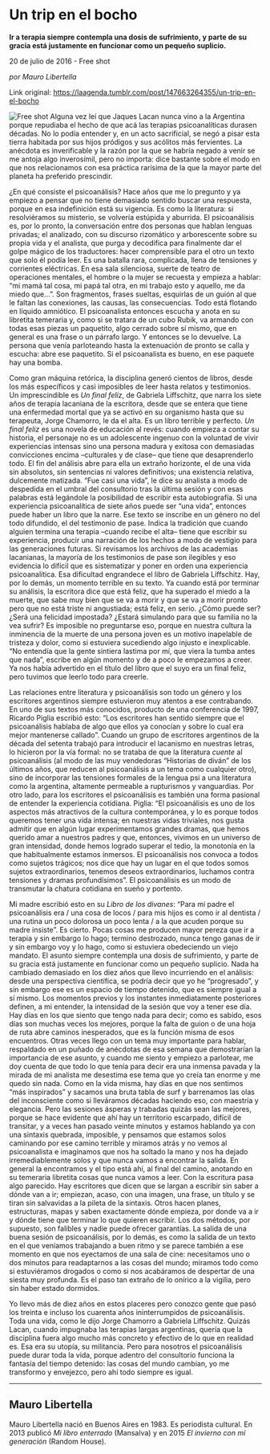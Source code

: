 # Un trip en el bocho

**Ir a terapia siempre
contempla una dosis de sufrimiento, y parte de su gracia está
justamente en funcionar como un pequeño suplicio.**

20 de julio de 2016 - Free shot

_por Mauro Libertella_

Link original: https://laagenda.tumblr.com/post/147663264355/un-trip-en-el-bocho

![Free shot](https://64.media.tumblr.com/a53e0e69525779d6517b575a0e306c5c/tumblr_inline_pk0wedY99m1t6q87u_500.jpg)
 Alguna vez leí que Jaques Lacan nunca
vino a la Argentina porque repudiaba el hecho de que acá las
terapias psicoanalíticas durasen décadas. No lo podía entender y,
en un acto sacrificial, se negó a pisar esta tierra habitada por sus
hijos pródigos y sus acólitos más fervientes. La anécdota es
inverificable y la razón por la que se habría negado a venir se me
antoja algo inverosímil, pero no importa: dice bastante sobre el
modo en que nos relacionamos con esa práctica rarísima de la que la
mayor parte del planeta ha preferido prescindir.


 ¿En qué consiste el psicoanálisis?
Hace años que me lo pregunto y ya empiezo a pensar que no tiene
demasiado sentido buscar una respuesta, porque en esa indefinición
está su vigencia. Es como la literatura: si resolviéramos su
misterio, se volvería estúpida y aburrida. El psicoanálisis es,
por lo pronto, la conversación entre dos personas que hablan lenguas
privadas; el analizado, con su discurso rizomático y arborescente
sobre su propia vida y el analista, que purga y decodifica para
finalmente dar el golpe mágico de los traductores: hacer
comprensible para el otro un texto que solo él podía leer. Es una
batalla rara, complicada, llena de tensiones y corrientes eléctricas.
En esa sala silenciosa, suerte de teatro de operaciones mentales, el
hombre o la mujer se recuesta y empieza a hablar: “mi mamá tal
cosa, mi papá tal otra, en mi trabajo esto y aquello, me da miedo
que…”. Son fragmentos, frases sueltas, esquirlas de un guión al
que le faltan las conexiones, las causas, las consecuencias. Todo
está flotando en líquido amniótico. El psicoanalista entonces
escucha y anota en su libretita temeraria y, como si se tratara de un
cubo Rubik, va armando con todas esas piezas un paquetito, algo
cerrado sobre sí mismo, que en general es una frase o un párrafo
largo. Y entonces se lo devuelve. La persona que venía parloteando
hasta la extenuación de pronto se calla y escucha: abre ese
paquetito. Si el psicoanalista es bueno, en ese paquete hay una
bomba.


 Como gran máquina retórica, la
disciplina generó cientos de libros, desde los más específicos y
casi imposibles de leer hasta relatos y testimonios. Un
imprescindible es *Un final
feliz*, de Gabriela Liffschitz,
que narra los siete años de terapia lacaniana de la escritora, desde
que se entera que tiene una enfermedad mortal que ya se activó en su
organismo hasta que su terapeuta, Jorge Chamorro, le da el alta. Es
un libro terrible y perfecto. *Un
final feliz* es una novela de
educación al revés: cuando empieza a contar su historia, el
personaje no es un adolescente ingenuo con la voluntad de vivir
experiencias intensas sino una persona madura y exitosa con
demasiadas convicciones encima –culturales y de clase– que tiene
que desaprenderlo todo. El fin del análisis abre para ella un
extraño horizonte, el de una vida sin absolutos, sin sentencias ni
valores definitivos; una existencia relativa, dulcemente matizada.
“Fue casi una vida”, le dice su analista a modo de despedida en
el umbral del consultorio tras la última sesión y con esas palabras
está legándole la posibilidad de escribir esta autobiografía. Si
una experiencia psicoanalítica de siete años puede ser “una
vida”, entonces puede haber un libro que la narre. Ese texto se
inscribe en un género no del todo difundido, el del testimonio de
pase. Indica la tradición que cuando alguien termina una terapia
–cuando recibe el alta– tiene que escribir su experiencia,
producir una narración de los hechos a modo de vestigio para las
generaciones futuras. Si revisamos los archivos de las academias
lacanianas, la mayoría de los testimonios de pase son ilegibles y
eso evidencia lo difícil que es sistematizar y poner en orden una
experiencia psicoanalítica. Esa dificultad engrandece el libro de
Gabriela Liffschitz. Hay, por lo demás, un momento terrible en su
texto. Ya cuando está por terminar su análisis, la escritora dice
que está feliz, que ha superado el miedo a la muerte, que sabe muy
bien que se va a morir y que se va a morir pronto pero que no está
triste ni angustiada; está feliz, en serio. ¿Cómo puede ser? ¿Será
una felicidad impostada? ¿Estará simulando para que su familia no
la vea sufrir? Es imposible no preguntarse eso, porque en nuestra
cultura la inminencia de la muerte de una persona joven es un motivo
inapelable de tristeza y dolor, como si estuviera sucediendo algo
injusto e inexplicable. “No entendía que la gente sintiera lastima
por mí, que viera la tumba antes que nada”, escribe en algún
momento y de a poco le empezamos a creer. Ya nos había advertido en
el título del libro que el suyo era un final feliz, pero tuvimos que
leerlo todo para creerle.


 Las relaciones entre literatura y
psicoanálisis son todo un género y los escritores argentinos
siempre estuvieron muy atentos a ese contrabando. En uno de sus
textos más conocidos, producto de una conferencia de 1997, Ricardo
Piglia escribió esto: “Los escritores han sentido siempre que el
psicoanálisis hablaba de algo que ellos ya conocían y sobre lo cual
era mejor mantenerse callado”. Cuando un grupo de escritores
argentinos de la década del setenta trabajó para introducir el
lacanismo en nuestras letras, lo hicieron por la vía formal: no se
trataba de que la literatura *cuente*
al psicoanálisis (al modo de las muy vendedoras “Historias de
diván” de los últimos años, que reducen al psicoanálisis a un
tema como cualquier otro), sino de incorporar las tensiones formales
de la lengua psi a una literatura como la argentina, altamente
permeable a rupturismos y vanguardias. Por otro lado, para los
escritores el psicoanálisis es también una forma pasional de
entender la experiencia cotidiana. Piglia: “El psicoanálisis es
uno de los aspectos más atractivos de la cultura contemporánea, y
lo es porque todos queremos tener una vida intensa; en nuestras vidas
triviales, nos gusta admitir que en algún lugar experimentamos
grandes dramas, que hemos querido amar a nuestros padres y que,
entonces, vivimos en un universo de gran intensidad, donde hemos
logrado superar el tedio, la monotonía en la que habitualmente
estamos inmersos. El psicoanálisis nos convoca a todos como sujetos
trágicos; nos dice que hay un lugar en el que todos somos sujetos
extraordinarios, tenemos deseos extraordinarios, luchamos contra
tensiones y dramas profundísimos”. El psicoanálisis es un modo de
transmutar la chatura cotidiana en sueño y portento. 



 Mi
madre escribió esto en su *Libro
de los divanes*:
“Para
mi padre el psicoanálisis era / una cosa de locos / para mis hijos
es como ir al dentista / una rutina un poco dolorosa un poco lenta /
a la que acuden porque su madre insiste”.
Es cierto. Pocas cosas me
producen mayor pereza que ir a terapia y sin embargo lo hago; termino
destrozado, nunca tengo ganas de ir y sin embargo voy y lo hago, como
si estuviera obedeciendo un viejo mandato. El asunto siempre
contempla una dosis de sufrimiento, y parte de su gracia está
justamente en funcionar como un pequeño suplicio. Nada ha cambiado
demasiado en los diez años que llevo incurriendo en el análisis:
desde una perspectiva científica, se podría decir que yo he
“progresado”, y sin embargo ese es un espacio de tiempo detenido,
que es siempre igual a sí mismo. Los momentos previos y los
instantes inmediatamente posteriores definen, a mi entender, la
intensidad de la sesión que voy a tener ese día. Hay días en los
que siento que tengo nada para decir; como es sabido, esos días son
muchas veces los mejores, porque la falta de guion o de una hoja de
ruta abre caminos inesperados, que es la función misma de esos
encuentros. Otras veces llego con un tema muy importante para hablar,
respaldado en un puñado de anécdotas de esa semana que demostrarían
la importancia de ese asunto, y cuando me siento y empiezo a
parlotear, me doy cuenta de que todo lo que tenía para decir era una
inmensa pavada y la mirada de mi analista me desestima ese tema que
yo creía tan enorme y me quedo sin nada. Como en la vida misma, hay
días en que nos sentimos “más inspirados” y sacamos una bruta
tabla de surf y barrenamos las olas del inconsciente como si
lleváramos décadas haciendo eso, con maestría y elegancia. Pero
las sesiones ásperas y trabadas quizás sean las mejores, porque se
hace evidente que ahí hay un territorio escarpado, difícil de
transitar, y a veces han pasado veinte minutos y estamos hablando ya
con una sintaxis quebrada, imposible, y pensamos que estamos solos
caminando por ese camino terrible y miramos atrás y no vemos al
psicoanalista e imaginamos que nos ha soltado la mano y nos ha dejado
irremediablemente solos y que nunca vamos a encontrar la salida. En
general la encontramos y el tipo está ahí, al final del camino,
anotando en su temeraria libretita cosas que nunca vamos a leer. Con
la escritura pasa algo parecido. Hay escritores que dicen que se
largan a escribir sin saber a dónde van a ir; empiezan, acaso, con
una imagen, una frase, un título y se tiran sin salvavidas a la
pileta de la sintaxis. Otros hacen planes, estructuras, mapas y saben
exactamente dónde empieza, por donde va a ir y dónde tiene que
terminar lo que quieren escribir. Los dos métodos, por supuesto, son
falibles y nadie puede ofrecer garantías. La salida de una buena
sesión de psicoanálisis, por lo demás, es como la salida de un
texto en el que veníamos trabajando a buen ritmo y se parece también
a ese momento en que nos eyectamos de una sala de cine: necesitamos
uno o dos minutos para readaptarnos a las cosas del mundo; miramos
todo como si estuviéramos drogados o como si nos acabáramos de
despertar de una siesta muy profunda. Es el paso tan extraño de lo
onírico a la vigilia, pero sin haber estado dormidos. 



 Yo llevo más de diez años en estos
placeres pero conozco gente que pasó los treinta e incluso los
cuarenta años ininterrumpidos de psicoanálisis. Toda una vida, como
le dijo Jorge Chamorro a Gabriela Liffschitz. Quizás Lacan, cuando
impugnaba las terapias largas argentinas, quería que la disciplina
fuera algo mucho más concreto y efectivo de lo que en realidad es.
Esa era su utopía, su militancia. Pero para nosotros el
psicoanálisis puede durar toda la vida, porque adentro del
consultorio funciona la fantasía del tiempo detenido: las cosas del
mundo cambian, yo me transformo y envejezco, pero ahí todo siempre
es igual. 




---

Mauro Libertella
----------------

 Mauro Libertella nació en Buenos Aires en 1983. Es periodista cultural. En 2013 publicó *Mi libro enterrado* (Mansalva) y en 2015 *El invierno con mi generación* (Random House).


